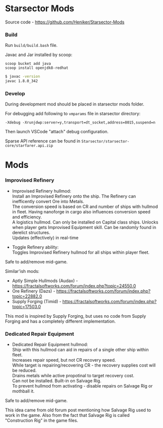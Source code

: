 # Starsector Mods
Source code - https://github.com/Heniker/Starsector-Mods

### Build
Run `build/build.bash` file.

Javac and Jar installed by scoop:
```
scoop bucket add java
scoop install openjdk8-redhat
```

```bash
$ javac -version
javac 1.8.0_342
```

### Develop
During development mod should be placed in starsector mods folder.

For debugging add following to `vmparams` file in starsector directory:

```
-Xdebug -Xrunjdwp:server=y,transport=dt_socket,address=8015,suspend=n
```

Then launch VSCode "attach" debug configuration.

Sparse API reference can be found in `Starsector/starsector-core/starfarer.api.zip`

# Mods

### Improvised Refinery
- Improvised Refinery hullmod:<br/>
  Install an Improvised Refinery onto the ship. The Refinery can inefficently convert Ore into Metals.<br/>
  The conversion speed is based on CR and number of ships with hullmod in fleet. Having nanoforge in cargo also influences conversion speed and efficiency.<br/>
  A logistics hullmod. Can only be installed on Capital class ships. Unlocks when player gets Improvised Equipment skill. Can be randomly found in derelict structures.<br/>
  Updates (effectively) in real-time<br/>

- Toggle Refinery ability:<br/>
  Toggles Improvised Refinery hullmod for all ships within player fleet.<br/>

Safe to add/remove mid-game.

Similar'ish mods: 
- Aptly Simple Hullmods (Audax) - https://fractalsoftworks.com/forum/index.php?topic=24550.0
- Ore Refinery (Dazs) - https://fractalsoftworks.com/forum/index.php?topic=22882.0
- Supply Forging (Timid) - https://fractalsoftworks.com/forum/index.php?topic=17503.0

This mod is inspired by Supply Forging, but uses no code from Supply Forging and has a completely different implementation.

### Dedicated Repair Equipment
- Dedicated Repair Equipment hullmod:<br/>
  Ship with this hullmod can aid in repairs of a single other ship within fleet.<br/>
  Increases repair speed, but not CR recovery speed.<br/>
  While target is repairing/recovering CR - the recovery supplies cost will be reduced.<br/>
  Drains metals while active propotinal to target recovery cost.<br/>
  Can not be installed. Built-in on Salvage Rig.<br/>
  To prevent hullmod from activating - disable repairs on Salvage Rig or mothball it.

Safe to add/remove mid-game.

This idea came from old forum post mentioning how Salvage Rig used to work in the game. Also from the fact that Salvage Rig is called "Construction Rig" in the game files.

<!--
Mod is 96% done;

TODO:
Add version checker integration
Try to add conversionRate to Luna
add indicator for IR ability describing contributing factors (Nanoforge, participating ships)

Add icons for hullmods and ability
? Add post description for ImprovisedRefinery
? Add detection range increase while refinery is active

TODONE:
+- Test Luna integraion
Test nanoforge
Add mod settings
See if mod can work without Luna
Test if mod can actually be removed mid-game
Test SMod ratios.
check smod save on Ir 
Test Ore Conversion
Test multiple crigs in fleet
Add integration with Corrupted Nanoforge, Prestine Nanoforge.

---

Desc:
The mod adds 2 hullmods:
- Improvised Refinery:
  Install an Improvised Refinery onto the ship that can inefficently convert Ore into Metals.
  The conversion speed is based on CR and number of ships with hullmod in fleet.
  A logistics hullmod. Can only be installed on Capital class ships. Unlocks when player gets Improvised Equipment skill.

- Dedicated Repair Equipment
  Ship with this hullmod can aid in repairs of a single other ship within fleet.
  Increases repair speed, but not CR recovery speed.
  While target is repairing/recovering CR - the recovery supplies cost will be reduced.
  Drains metals while active propotinal to target recovery cost.
  Can not be installed. Built-in on Salvage Rig.

And a single ability:
- Toggle Ore Reginery:
  Toggles Improvised Refinery hullmod for all ships.

It's pretty much in beta state RN. The code seems to work fine from my testing, but I'll need to balance it a bit and add icons.
Btw, if any artists here feel like this is worth their time and want to draw some icons - don't hesitate to reach me out.
Balance suggestions and bug reports are very much welcome.
The source code is fully available. You should compile it yourself in case you don't trust the jar - script is `build/build.bash`. Use `git-bash` on windows, need `javac` and `jar`.
-->
